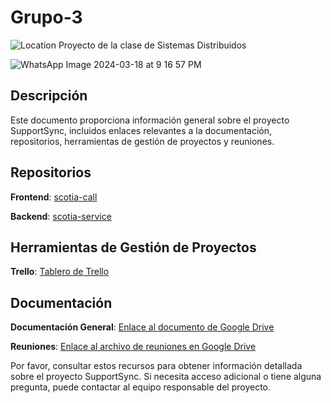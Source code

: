 # Grupo-3
![Location](https://img.shields.io/badge/Location-Neiva,%20Huila,%20Colombia-blue)
Proyecto de la clase de Sistemas Distribuidos

![WhatsApp Image 2024-03-18 at 9 16 57 PM](https://github.com/jucacuso96/Grupo-3/assets/55547045/a890959a-f0f0-4932-a877-5335c618a1a4)

## Descripción
Este documento proporciona información general sobre el proyecto SupportSync, incluidos enlaces relevantes a la documentación, repositorios, herramientas de gestión de proyectos y reuniones.

## Repositorios

**Frontend**: [scotia-call](https://github.com/scotia-call)

**Backend**: [scotia-service](https://github.com/scotia-service)

## Herramientas de Gestión de Proyectos

**Trello**: [Tablero de Trello](https://trello.com/es/prueba)

## Documentación

**Documentación General**: [Enlace al documento de Google Drive](https://drive.google.com/drive/home)

**Reuniones**: [Enlace al archivo de reuniones en Google Drive](https://drive.google.com/drive/home/reuniones.txt)

Por favor, consultar estos recursos para obtener información detallada sobre el proyecto SupportSync. Si necesita acceso adicional o tiene alguna pregunta, puede contactar al equipo responsable del proyecto.
